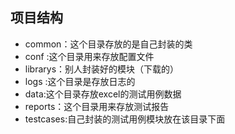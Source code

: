 
## 项目结构

- common：这个目录存放的是自己封装的类
- conf :这个目录用来存放配置文件
- librarys：别人封装好的模块（下载的）
- logs :这个目录是存放日志的
- data:这个目录存放excel的测试用例数据
- reports：这个目录用来存放测试报告
- testcases:自己封装的测试用例模块放在该目录下面
